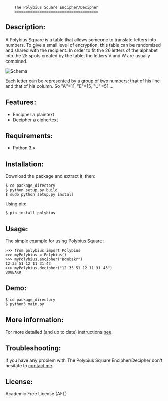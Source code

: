 		The Polybius Square Encipher/Decipher
		=====================================

		
Description:
------------
A Polybius Square is a table that allows someone to translate letters into numbers. To give a small level of encryption, this table can be randomized and shared with the recipient. In order to fit the 26 letters of the alphabet into the 25 spots created by the table, the letters V and W are usually combined.
	
![Schema](http://boubakr92.files.wordpress.com/2012/09/square.png)
	
Each letter can be represented by a group of two numbers: that of his line and that of his column. So "A"=11, "E"=15, "U"=51 ...

Features:
---------
+ Encipher a plaintext
+ Decipher a ciphertext

Requirements:
-------------
+ Python 3.x

Installation:
-------------
Download the package and extract it, then:
```
$ cd package_directory
$ python setup.py build
$ sudo python setup.py install
```
Using pip:
```
$ pip install polybius
```

Usage:
------
The simple example for using Polybius Square:
```
>>> from polybius import Polybius
>>> myPolybius = Polybius()
>>> myPolybius.encipher("Boubakr")
12 35 51 12 11 31 43
>>> myPolybius.decipher("12 35 51 12 11 31 43")
BOUBAKR
```

Demo:
-----
```
$ cd package_directory
$ python3 main.py
```

More information:
-----------------
For more detailed (and up to date) instructions [see](http://polybius-square.sourceforge.net/).

Troubleshooting:
----------------
If you have any problem with The Polybius Square Encipher/Decipher don't hesitate to [contact me](http://boubakr92.wordpress.com/contact-us/).

License:
--------
Academic Free License (AFL)